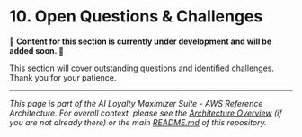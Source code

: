 
# 10. Open Questions & Challenges

**🚧 Content for this section is currently under development and will be added soon. 🚧**

This section will cover outstanding questions and identified challenges. Thank you for your patience.

---
*This page is part of the AI Loyalty Maximizer Suite - AWS Reference Architecture. For overall context, please see the [Architecture Overview](./00_ARCHITECTURE_OVERVIEW.md) (if you are not already there) or the main [README.md](../README.md) of this repository.*
